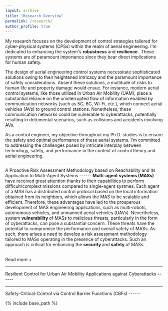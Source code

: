 ```yaml
---
layout: archive
title: "Research Overview"
permalink: /research/
author_profile: true
---
```


My research focuses on the development of control strategies tailered for cyber-physical systems (CPSs) within the realm of aerial engineering. I'm dedicated to enhancing the system's <strong> robustness </strong> and <strong> resilience </strong>. These systems are of paramount importance since they bear direct implications for human safety. 

The design of aerial engineering control systems necessitate sophisticated solutions owing to their heightened intricacy and the paramount importance of safety considerations. Absent these solutions, a multitude of risks to human life and property damage would ensue. For instance, modern aerial control systems, like those utilized in Urban Air Mobility (UAM), place a substantial reliance on the uninterrupted flow of information enabled by communication networks (such as 5G, 6G, Wi-Fi, etc.), which connect aerial vehicles (AVs) to ground control stations. Nonetheless, these communication networks could be vulnerable to cyberattacks, potentially resulting in detrimental scenarios, such as collisions and accidents involving AVs.

As a control engineer, my objective throughout my Ph.D. studies is to ensure the safety and optimal performance of these aerial systems. I'm committed to addressing the challenges posed by intricate interplay between technology, safety, and performance in the context of control theory and aerial engineering. 

<hr>
A Proactive Risk Assessment Methodology based on Reachability and its Application to Multi-Agent Systems
------
<div id="dots" style="display:inline"> <strong> Multi-agent systems (MASs) </strong> have received great attention thanks to their capabilities to perform difficult/complext missions compared to single-agent systmes. Each agent of a MAS has a distributed control protocol based on the local information obtained from its neighbors, which allows the MAS to be scalable and efficient. Therefore, these advantages have led to the prosperous development of MAS engineering applications, such as multi-robots, autonomous vehicles, and unmanned aerial vehicles (UAVs). Nevertheless, system <strong> vulnerability </strong> of MASs to malicious threats, particularly in the form of cyberattacks, can pose a substantial concern. These threats have the potential to compromise the performance and overall safety of MASs. As such, there arises a need to develop a risk assessment methodology tailored to MASs operating in the presence of cyberattacks. Such an approach is critical for enhancing the <strong> security </strong> and <strong> safety </strong> of MASs. </div>

<div id="more" style="display:none">
In contrast to single-agent systems, MASs exhibit a distinctive feature wherein the functionality and mission execution of MASs are profoundly reliant on inter-agent communication. For instance, in the context of UAM, the major tasks of aerial vehicles (AVs) in an urbain environment would be cargo delivery, passenger transporation, and medical service. To increase the operational efficiency, AVs will maintain formation control by sharing their vehicle's information (e.g., position and velocity) to achieve it.

<hr>  
<div style="text-align:center;">
  <img src="/images/Multi-Agent-System.png" alt="MAS" style="width:60%">
  <figcaption> Figure 1: An illustration of the operation of MAS in an urban environment. </figcaption>
</div>
<hr>  

Nevertheless, strong reliance of communication between AVs could give rise to the system vulnerabilities toward cyberattacks (e.g., denial-of-sertive (DoS), false-data-injection (FDI), stealthy attacks, etcs.). These malicious incursions may disrupt the integrity of information exchange among AVs, potentially jeopardizing their abilities to achieve their designed tasks. Consequently, in the MAS, computer science, and control communities, numerous research have been studied to reactively mitigate/reduce the detrimental effects of cyber threats. 

<hr>  
<div style="text-align:center;">
  <img src="/images/Attack.png" alt="MAS" style="width:60%">
  <figcaption> Figure 2: An impact of cyberattacks during the operation of MAS. </figcaption>
</div>
<hr>  

One of the drawback of the previous studies, from a defender's perspective, lies in the fact that mitigation strategies are triggered after the detection of an attack occurence. However, these reactive strategies may not fully guarantee the system's safety in the presence of attacks. Since the safety of aerial systems, like UAM, is critically related to human's lives and properties, focusing on mitigation/defense strategies that operate 
preemtively, before the identification of attack occurrence, is necessary.  

<hr>  
Building upon the above discussion, this research focuses on the development of reachability-based proactive risk assessment strategy under cyberattacks. Based on the assumptions regarding the attack sceanrios (e.g., types of attack vectors, norm-bounded condition, etc.) and reachability concept, we can mathematically measure how much cyberattacks can potentially impact the performance of MASs within a certain time window. The measurement from our methodology can be represented by an over-approximated ellipsoid, where this technique is well-aligned with control theory and application of optimizations. For graphical illustrations, please refer to Figure 3. 

<hr>  
<div style="text-align:center;">
  <img src="/images/Reach.png" alt="MAS" style="width:60%">
  <figcaption> Figure 3: A proactive risk assessment with an over-approximated ellipsoidal-based reachable set. </figcaption>
</div>
<hr>  

In conclusion, our proactive risk assessment method can be applied to practical MASs, like UAM. To summarize the main contributions of our research, it enables the evaulation of potential risks associated with missions, including both individual agents and entire MAS levels. In detail, if there are overlaps between the over-approximated reachable sets, certain agents (as illustrated in Figure 4, AV 1 and AV 2) may encounter collision risks. Furthermore, when taking into account the composite union of all over-approximated reachable sets, this MAS configuration could potentially be susceptible to collisions with urban structures. A graphical illustration depicts this operation within the specific airspace, which is depicted as A in Figure 4.

<hr>  
<div style="text-align:center;">
  <img src="/images/Overview.png" alt="MAS" style="width:60%">
  <figcaption> Figure 4: An application of the proposed method to UAM scenario. </figcaption>
</div>
<hr>  

<hr>  
Finally, this reachability-based risk assessment method would allow us to enhance to safety and security of MAS in a proactive manner. The next question of this topic would be: 1) How can we integrate this security metric into the design of safety controller?, 2) What strategies can be employed to implement this metric in real-world systems with hardware components?, and 3) How can we effectively reduce the size of the over-approximated reachable sets? For more technical details of this research, please refer to our work

</div>

<hr style="height:2pt; visibility:hidden;" />
<btn onclick="myFunction1()" id="myBtn">Read more +</btn> 

<hr>
Resilient Control for Urban Air Mobility Applications against Cyberattacks
------

<hr>
Safety-Critical-Control via Control Barrier Functions (CBFs)
------


<script>
function myFunction1() {
  var dots = document.getElementById("dots");
  var moreText = document.getElementById("more");
  var btnText = document.getElementById("myBtn");

  if (dots.style.display === "none") {
    dots.style.display = "inline";
    btnText.innerHTML = "Read more +"; 
    moreText.style.display = "none";
  } else {
    dots.style.display = "none";
    btnText.innerHTML = "Read less -"; 
    moreText.style.display = "inline";
  }
}
</script>

{% include base_path %}



